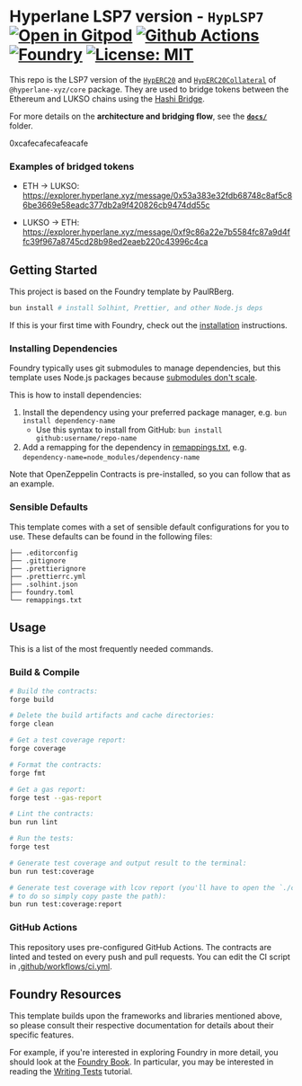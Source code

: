 # Hyperlane LSP7 version - `HypLSP7` [![Open in Gitpod][gitpod-badge]][gitpod] [![Github Actions][gha-badge]][gha] [![Foundry][foundry-badge]][foundry] [![License: MIT][license-badge]][license]

[gitpod]: https://gitpod.io/#https://github.com/lukso-network/lsp-bridge-HypLSP7
[gitpod-badge]: https://img.shields.io/badge/Gitpod-Open%20in%20Gitpod-FFB45B?logo=gitpod
[gha]: https://github.com/lukso-network/lsp-bridge-HypLSP7/actions
[gha-badge]: https://github.com/lukso-network/lsp-bridge-HypLSP7/actions/workflows/ci.yml/badge.svg
[foundry]: https://getfoundry.sh/
[foundry-badge]: https://img.shields.io/badge/Built%20with-Foundry-FFDB1C.svg
[license]: https://opensource.org/licenses/MIT
[license-badge]: https://img.shields.io/badge/License-MIT-blue.svg

This repo is the LSP7 version of the [`HypERC20`] and [`HypERC20Collateral`] of `@hyperlane-xyz/core` package. They are
used to bridge tokens between the Ethereum and LUKSO chains using the
[Hashi Bridge](https://crosschain-alliance.gitbook.io/hashi).

For more details on the **architecture and bridging flow**, see the [**`docs/`**](./docs/README.md) folder.

0xcafecafecafeacafe

### Examples of bridged tokens

- ETH -> LUKSO:
  https://explorer.hyperlane.xyz/message/0x53a383e32fdb68748c8af5c86be3669e58eadc377db2a9f420826cb9474dd55c

- LUKSO -> ETH:
  https://explorer.hyperlane.xyz/message/0xf9c86a22e7b5584fc87a9d4ffc39f967a8745cd28b98ed2eaeb220c43996c4ca

## Getting Started

This project is based on the Foundry template by PaulRBerg.

```sh
bun install # install Solhint, Prettier, and other Node.js deps
```

If this is your first time with Foundry, check out the
[installation](https://github.com/foundry-rs/foundry#installation) instructions.

### Installing Dependencies

Foundry typically uses git submodules to manage dependencies, but this template uses Node.js packages because
[submodules don't scale](https://twitter.com/PaulRBerg/status/1736695487057531328).

This is how to install dependencies:

1. Install the dependency using your preferred package manager, e.g. `bun install dependency-name`
   - Use this syntax to install from GitHub: `bun install github:username/repo-name`
2. Add a remapping for the dependency in [remappings.txt](./remappings.txt), e.g.
   `dependency-name=node_modules/dependency-name`

Note that OpenZeppelin Contracts is pre-installed, so you can follow that as an example.

### Sensible Defaults

This template comes with a set of sensible default configurations for you to use. These defaults can be found in the
following files:

```text
├── .editorconfig
├── .gitignore
├── .prettierignore
├── .prettierrc.yml
├── .solhint.json
├── foundry.toml
└── remappings.txt
```

## Usage

This is a list of the most frequently needed commands.

### Build & Compile

```sh
# Build the contracts:
forge build

# Delete the build artifacts and cache directories:
forge clean

# Get a test coverage report:
forge coverage

# Format the contracts:
forge fmt

# Get a gas report:
forge test --gas-report

# Lint the contracts:
bun run lint

# Run the tests:
forge test

# Generate test coverage and output result to the terminal:
bun run test:coverage

# Generate test coverage with lcov report (you'll have to open the `./coverage/index.html` file in your browser,
# to do so simply copy paste the path):
bun run test:coverage:report
```

### GitHub Actions

This repository uses pre-configured GitHub Actions. The contracts are linted and tested on every push and pull requests.
You can edit the CI script in [.github/workflows/ci.yml](./.github/workflows/ci.yml).

## Foundry Resources

This template builds upon the frameworks and libraries mentioned above, so please consult their respective documentation
for details about their specific features.

For example, if you're interested in exploring Foundry in more detail, you should look at the
[Foundry Book](https://book.getfoundry.sh/). In particular, you may be interested in reading the
[Writing Tests](https://book.getfoundry.sh/forge/writing-tests.html) tutorial.

[`HypERC20Collateral`]:
  https://github.com/hyperlane-xyz/hyperlane-monorepo/blob/%40hyperlane-xyz/core%405.2.0/solidity/contracts/token/HypERC20Collateral.sol
[`HypERC20`]:
  https://github.com/hyperlane-xyz/hyperlane-monorepo/blob/%40hyperlane-xyz/core%405.2.0/solidity/contracts/token/HypERC20.sol
[`Mailbox`]:
  https://github.com/hyperlane-xyz/hyperlane-monorepo/blob/%40hyperlane-xyz/core%405.2.0/solidity/contracts/Mailbox.sol
